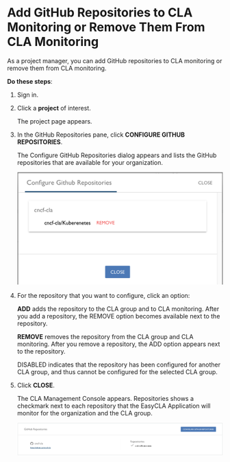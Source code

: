 # Add GitHub Repositories to CLA Monitoring or Remove Them From CLA Monitoring
As a project manager, you can add GitHub repositories to CLA monitoring or remove them from CLA monitoring.

**Do these steps**:

1. Sign in.

2. Click a **project** of interest.

   The project page appears.

3. In the GitHub Repositories pane, click **CONFIGURE GITHUB REPOSITORIES**.

   The Configure GitHub Repositories dialog appears and lists the GitHub repositories that are available for your organization.

   ![CLA Configure GitHub Repositories](imgs/CLA-Configure-GitHub-Repositories.png)

4. For the repository that you want to configure, click an option:

   **ADD** adds the repository to the CLA group and to CLA monitoring. After you add a repository, the REMOVE option becomes available next to the repository.

   **REMOVE** removes the repository from the CLA group and CLA monitoring. After you remove a repository, the ADD option appears next to the repository.

   DISABLED indicates that the repository has been configured for another CLA group, and thus cannot be configured for the selected CLA group. 

5. Click **CLOSE**.

   The CLA Management Console appears. Repositories shows a checkmark next to each repository that the EasyCLA Application will monitor for the organization and the CLA group.

   ![CLA GitHub Repositories](imgs/CLA-GitHub-Repositories.png)
